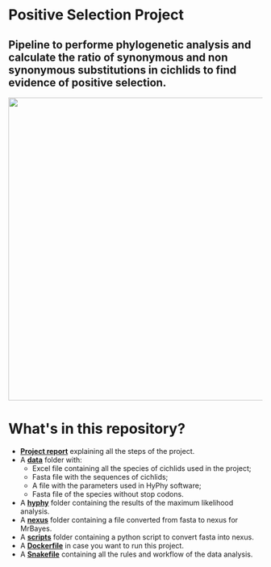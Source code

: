 # Positive Selection Project

## Pipeline to performe phylogenetic analysis and calculate the ratio of synonymous and non synonymous substitutions in cichlids to find evidence of positive selection.

<div align="center">
  <img width="600px" src="https://images.tcdn.com.br/img/img_prod/749804/aulonocara_orange_blue_super_red_5_a_7_cm_ciclideos_lago_malawi_2111_1_0eb5998f95547e24eeb1d6fdb02b3043.jpg">
</div>

# What's in this repository?

<ul>
  <li><a href="https://github.com/beatriz-lafuente/Phylogenetic-Analysis/blob/main/report/internship_report_22_positive_selection_cichlids.pdf"><strong>Project report</strong></a> explaining all the steps of the project. </li>
  <li> A <a href="https://github.com/beatriz-lafuente/Phylogenetic-Analysis/tree/main/data"><strong>data</strong></a> folder with:
    <ul>
      <li> Excel file containing all the species of cichlids used in the project; </li>
      <li> Fasta file with the sequences of cichlids; </li>
      <li> A file with the parameters used in HyPhy software; </li>
      <li> Fasta file of the species without stop codons. </li>
    </ul>
  <li> A <a href="https://github.com/beatriz-lafuente/Phylogenetic-Analysis/tree/main/hyphy"><strong>hyphy</strong></a> folder containing the results of the maximum likelihood analysis. </li>
  <li> A <a href="https://github.com/beatriz-lafuente/Phylogenetic-Analysis/tree/main/nexus"><strong>nexus</strong></a> folder containing a file converted from fasta to nexus for MrBayes. </li>
  <li> A <a href="https://github.com/beatriz-lafuente/Phylogenetic-Analysis/tree/main/scripts"><strong>scripts</strong></a> folder containing a python script to convert fasta into nexus. </li>
  <li> A <a href="https://github.com/beatriz-lafuente/Phylogenetic-Analysis/tree/main/Dockerfile"><strong>Dockerfile</strong></a> in case you want to run this project. </li>
  <li> A <a href="https://github.com/beatriz-lafuente/Phylogenetic-Analysis/tree/main/Snakefile"><strong>Snakefile</strong></a> containing all the rules and workflow of the data analysis. </li>
</ul>
